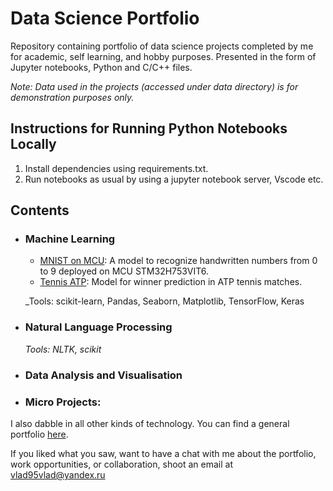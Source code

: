 # Data Science Portfolio
Repository containing portfolio of data science projects completed by me for academic, self learning, and hobby purposes. Presented in the form of Jupyter notebooks, Python and C/C++ files.

_Note: Data used in the projects (accessed under data directory) is for demonstration purposes only._

## Instructions for Running Python Notebooks Locally
1. Install dependencies using requirements.txt.
2. Run notebooks as usual by using a jupyter notebook server, Vscode etc.

## Contents

- ### Machine Learning

	- [MNIST on MCU](https://github.com/Vlad95vlad/Data-Science-Portfolio/tree/main/MNIST_on_STM32H753VIT6): A model to recognize handwritten numbers from 0 to 9 deployed on MCU STM32H753VIT6.
	- [Tennis ATP](https://github.com/Vlad95vlad/Data-Science-Portfolio/tree/main/Tennis_atp_project): Model for winner prediction in ATP tennis matches.
 
	_Tools: scikit-learn, Pandas, Seaborn, Matplotlib, TensorFlow, Keras

- ### Natural Language Processing

	_Tools: NLTK, scikit_

- ### Data Analysis and Visualisation

- ### Micro Projects: 

I also dabble in all other kinds of technology. You can find a general portfolio [here](https://github.com/Vlad95vlad/General_portfolio/README.md).

If you liked what you saw, want to have a chat with me about the portfolio, work opportunities, or collaboration, shoot an email at vlad95vlad@yandex.ru 

